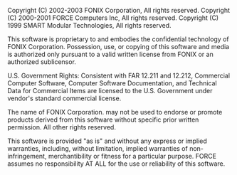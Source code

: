 Copyright (C) 2002-2003 FONIX Corporation,   All rights reserved.
Copyright (C) 2000-2001 FORCE Computers Inc,   All rights reserved.
Copyright (C) 1999 SMART Modular Technologies,  All rights reserved.

This software is proprietary to and embodies the confidential
technology of FONIX Corporation. Possession, use,
or copying of this software and media is authorized only pursuant
to a valid written license from FONIX or an authorized
sublicensor.

U.S. Government Rights: Consistent with FAR 12.211 and 12.212,
Commercial Computer Software, Computer Software Documentation,
and Technical Data for Commercial Items are licensed to the U.S.
Government under vendor's standard commercial license.

The name of FONIX Corporation. may not be used to
endorse or promote products derived from this software without
specific prior written permission. All other rights reserved.

This software is provided "as is" and without any express or
implied warranties, including, without limitation, implied
warranties of non-infringement, merchantibility or fitness
for a particular purpose. FORCE assumes no responsibility AT
ALL for the use or reliability of this software.
